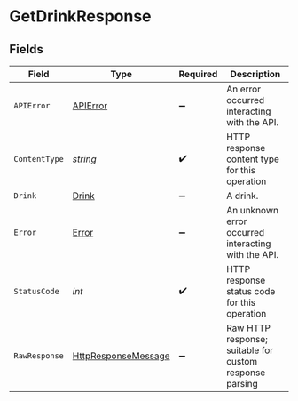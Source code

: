 # GetDrinkResponse


## Fields

| Field                                                                                                                | Type                                                                                                                 | Required                                                                                                             | Description                                                                                                          |
| -------------------------------------------------------------------------------------------------------------------- | -------------------------------------------------------------------------------------------------------------------- | -------------------------------------------------------------------------------------------------------------------- | -------------------------------------------------------------------------------------------------------------------- |
| `APIError`                                                                                                           | [APIError](../../models/shared/APIError.md)                                                                          | :heavy_minus_sign:                                                                                                   | An error occurred interacting with the API.                                                                          |
| `ContentType`                                                                                                        | *string*                                                                                                             | :heavy_check_mark:                                                                                                   | HTTP response content type for this operation                                                                        |
| `Drink`                                                                                                              | [Drink](../../models/shared/Drink.md)                                                                                | :heavy_minus_sign:                                                                                                   | A drink.                                                                                                             |
| `Error`                                                                                                              | [Error](../../models/shared/Error.md)                                                                                | :heavy_minus_sign:                                                                                                   | An unknown error occurred interacting with the API.                                                                  |
| `StatusCode`                                                                                                         | *int*                                                                                                                | :heavy_check_mark:                                                                                                   | HTTP response status code for this operation                                                                         |
| `RawResponse`                                                                                                        | [HttpResponseMessage](https://learn.microsoft.com/en-us/dotnet/api/system.net.http.httpresponsemessage?view=net-5.0) | :heavy_minus_sign:                                                                                                   | Raw HTTP response; suitable for custom response parsing                                                              |